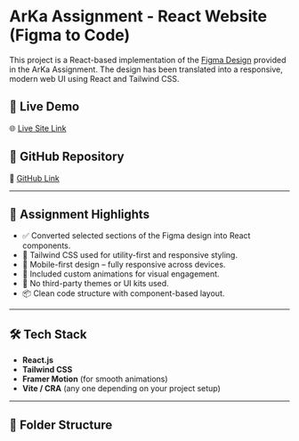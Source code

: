 # ArKa Assignment - React Website (Figma to Code)

This project is a React-based implementation of the [Figma Design](https://www.figma.com/proto/MlWcL4XChTfe0jKNYUfk24/ArKa-Assignment?node-id=1-10) provided in the ArKa Assignment. The design has been translated into a responsive, modern web UI using React and Tailwind CSS.

## 🚀 Live Demo

🌐 [Live Site Link](https://arka-assignment-b2e5cqs5g-md-aweshs-projects.vercel.app/)

## 📁 GitHub Repository

🔗 [GitHub Link](https://github.com/Awesh005/Arka-Assignment/)

---

## 📌 Assignment Highlights

- ✅ Converted selected sections of the Figma design into React components.
- 🎨 Tailwind CSS used for utility-first and responsive styling.
- 📱 Mobile-first design – fully responsive across devices.
- 🧩 Included custom animations for visual engagement.
- 🚫 No third-party themes or UI kits used.
- 📦 Clean code structure with component-based layout.

---

## 🛠️ Tech Stack

- **React.js**
- **Tailwind CSS**
- **Framer Motion** (for smooth animations)
- **Vite / CRA** (any one depending on your project setup)

---

## 📂 Folder Structure

